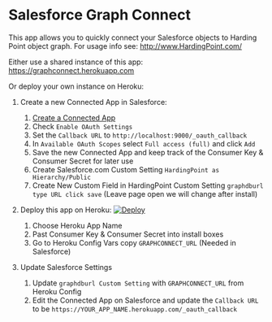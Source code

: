 # Salesforce Graph Connect

This app allows you to quickly connect your Salesforce objects to Harding Point object graph.  For usage info see: http://www.HardingPoint.com/

Either use a shared instance of this app: https://graphconnect.herokuapp.com

Or deploy your own instance on Heroku:

1. Create a new Connected App in Salesforce:

    1. [Create a Connected App](https://login.salesforce.com/app/mgmt/forceconnectedapps/forceAppEdit.apexp)
    1. Check `Enable OAuth Settings`
    1. Set the `Callback URL` to `http://localhost:9000/_oauth_callback`
    1. In `Available OAuth Scopes` select `Full access (full)` and click `Add`
    1. Save the new Connected App and keep track of the Consumer Key & Consumer Secret for later use
    1. Create Salesforce.com Custom Setting `HardingPoint as Hierarchy/Public`
    1. Create New Custom Field in HardingPoint Custom Setting `graphdburl type URL click save` (Leave page open we will change after install)

1. Deploy this app on Heroku: [![Deploy](https://www.herokucdn.com/deploy/button.svg)](https://heroku.com/deploy)

    1. Choose Heroku App Name
    1. Past Consumer Key & Consumer Secret into install boxes
    1. Go to Heroku Config Vars copy `GRAPHCONNECT_URL`  (Needed in Salesforce)
    
1. Update Salesforce Settings

    1. Update `graphdburl Custom Setting` with `GRAPHCONNECT_URL` from Heroku Config
    1. Edit the Connected App on Salesforce and update the `Callback URL` to be `https://YOUR_APP_NAME.herokuapp.com/_oauth_callback`

